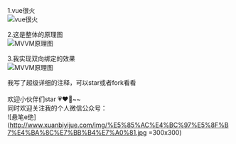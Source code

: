 1.vue很火</br>
![vue很火](http://www.xuanbiyijue.com/2018/04/05/%E8%87%AA%E5%B7%B1%E5%AE%9E%E7%8E%B0%E4%B8%80%E4%B8%AAvue%E5%8F%8C%E5%90%91%E6%95%B0%E6%8D%AE%E7%BB%91%E5%AE%9A%E7%9A%84demo/vue.png)
</br>

2.这是整体的原理图</br>
![MVVM原理图](http://www.xuanbiyijue.com/2018/04/05/%E8%87%AA%E5%B7%B1%E5%AE%9E%E7%8E%B0%E4%B8%80%E4%B8%AAvue%E5%8F%8C%E5%90%91%E6%95%B0%E6%8D%AE%E7%BB%91%E5%AE%9A%E7%9A%84demo/MVVM%E5%8E%9F%E7%90%86%E5%9B%BE.png)
</br>

3.我实现双向绑定的效果</br>
![MVVM原理图](http://www.xuanbiyijue.com/2018/04/05/%E8%87%AA%E5%B7%B1%E5%AE%9E%E7%8E%B0%E4%B8%80%E4%B8%AAvue%E5%8F%8C%E5%90%91%E6%95%B0%E6%8D%AE%E7%BB%91%E5%AE%9A%E7%9A%84demo/3.gif)
</br>

我写了超级详细的注释，可以star或者fork看看</br>
</br>
欢迎小伙伴们star 💗❤️💖~~
</br>
同时欢迎关注我的个人微信公众号：</br>
![悬笔e绝](http://www.xuanbiyijue.com/img/%E5%85%AC%E4%BC%97%E5%8F%B7%E4%BA%8C%E7%BB%B4%E7%A0%81.jpg =300x300)
